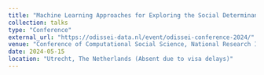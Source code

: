 ```yaml
---
title: "Machine Learning Approaches for Exploring the Social Determinants of Mental Health in Canada"
collection: talks
type: "Conference"
external_url: "https://odissei-data.nl/event/odissei-conference-2024/" # External link
venue: "Conference of Computational Social Science, National Research Infrastructure for Social Sciences"
date: 2024-05-15
location: "Utrecht, The Netherlands (Absent due to visa delays)"
---
```


